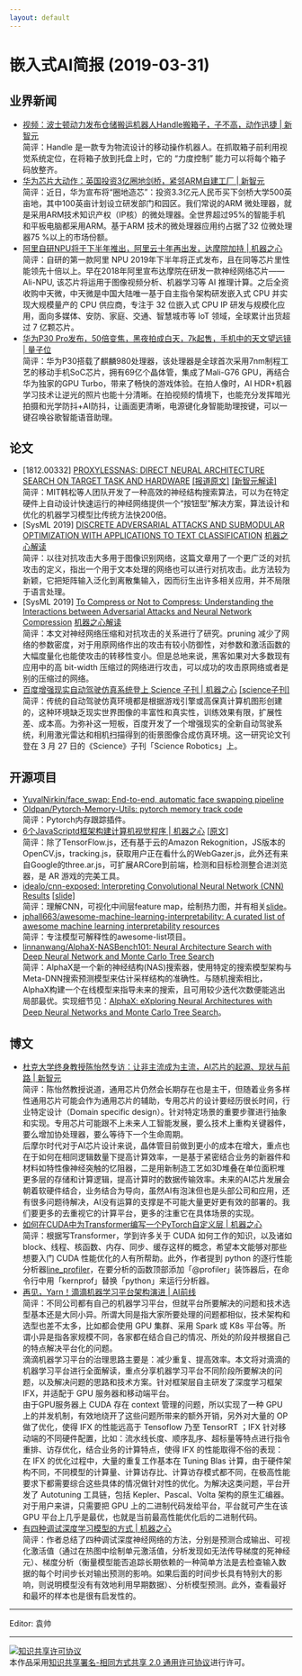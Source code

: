 ```yaml
---
layout: default
---
```


# 嵌入式AI简报 (2019-03-31)

## 业界新闻

- [视频：波士顿动力发布仓储搬运机器人Handle搬箱子，子不高，动作迅捷 | 新智元](https://mp.weixin.qq.com/s?timestamp=1554017543&src=3&ver=1&signature=BqWMSdNcT5ey46yqvZ5g0hWq6d3yBDqH9TZzsSE-p39iMbJOaJjJ0QWPq3kjjS0XUPUx-Q*KtHu8WCAAYZR4552dGt*G70M7QuVbmOUAwUI6gxJ4DXD*jdkQRlEuSVeHwww4jFVs7W5VWjPV5zfBW-*PUfU23xK9UFp4gDNHtNY=)  
简评：Handle 是一款专为物流设计的移动操作机器人。在抓取箱子前利用视觉系统定位，在将箱子放到托盘上时，它的 “力度控制” 能力可以将每个箱子码放整齐。  
- [华为芯片大动作：英国投资3亿圈地剑桥，紧邻ARM自建工厂 | 新智元](https://mp.weixin.qq.com/s?timestamp=1554017543&src=3&ver=1&signature=BqWMSdNcT5ey46yqvZ5g0hWq6d3yBDqH9TZzsSE-p39iMbJOaJjJ0QWPq3kjjS0XUPUx-Q*KtHu8WCAAYZR452KNy2tBEoz3FM2G0sh8xw*ySx*UaVgMViAqEblCzcBoqWKRh93PF3gyCqzl023YC4EMvpIJjt-HMwTCzzKDuSY=)  
简评：近日，华为宣布将“圈地造芯”：投资3.3亿元人民币买下剑桥大学500英亩地，其中100英亩计划设立研发部门和园区。我们常说的ARM 微处理器，就是采用ARM技术知识产权（IP核）的微处理器。全世界超过95%的智能手机和平板电脑都采用ARM。基于ARM 技术的微处理器应用约占据了32 位微处理器75 %以上的市场份额。  
- [阿里自研NPU将于下半年推出，阿里云十年再出发，达摩院加持 | 机器之心](https://mp.weixin.qq.com/s?timestamp=1554020674&src=3&ver=1&signature=a9hfB46lVDgHOugBADk632*36td1d0ptgq4Gcse1SeRBSb7sfq*EVLCELqe*r9y9TbDOhuZgeQH5QFCTaxmK91zdG14MNXFvWGyyP3ykrx7zSyoiYr1UsC3mDGr-NExPJGFhJdGH4TN-6cTET5zhLaIY-*6rIeEHbsFEmJxckyE=)  
简评：自研的第一款阿里 NPU 2019年下半年将正式发布，且在同等芯片里性能领先十倍以上。早在2018年阿里宣布达摩院在研发一款神经网络芯片——Ali-NPU, 该芯片将运用于图像视频分析、机器学习等 AI 推理计算。之后全资收购中天微，中天微是中国大陆唯一基于自主指令架构研发嵌入式 CPU 并实现大规模量产的 CPU 供应商，专注于 32 位嵌入式 CPU IP 研发与规模化应用，面向多媒体、安防、家庭、交通、智慧城市等 IoT 领域，全球累计出货超过 7 亿颗芯片。   
- [华为P30 Pro发布，50倍变焦，黑夜拍成白天，7k起售，手机中的天文望远镜 | 量子位](https://mp.weixin.qq.com/s/xFec5gjMZeOCajqimB_t7A)  
简评：华为P30搭载了麒麟980处理器，该处理器是全球首次采用7nm制程工艺的移动手机SoC芯片，拥有69亿个晶体管，集成了Mali-G76 GPU，再结合华为独家的GPU Turbo，带来了畅快的游戏体验。在拍人像时，AI HDR+机器学习技术让逆光的照片也能十分清晰。在拍视频的情境下，也能充分发挥暗光拍摄和光学防抖+AI防抖，让画面更清晰，电源键化身智能助理按键，可以一键召唤谷歌智能语音助理。

## 论文

- [1812.00332] [PROXYLESSNAS: DIRECT NEURAL ARCHITECTURE SEARCH ON TARGET TASK AND HARDWARE](https://arxiv.org/pdf/1812.00332.pdf) [[报道原文]](http://news.mit.edu/2019/convolutional-neural-network-automation-0321) [[新智元解读]](https://mp.weixin.qq.com/s?timestamp=1554017543&src=3&ver=1&signature=BqWMSdNcT5ey46yqvZ5g0hWq6d3yBDqH9TZzsSE-p39iMbJOaJjJ0QWPq3kjjS0XUPUx-Q*KtHu8WCAAYZR45z97KYswLQsVmV-lRn1ctVq64fdDH*WwE8HY50*iqolFwj3ocfQ8CpOrlCpAKn1EWnZ0BTGH5VVQEux*M72cd-Q=)  
简评：MIT韩松等人团队开发了一种高效的神经结构搜索算法，可以为在特定硬件上自动设计快速运行的神经网络提供一个“按钮型”解决方案，算法设计和优化的机器学习模型比传统方法快200倍。  
- [SysML 2019] [DISCRETE ADVERSARIAL ATTACKS AND SUBMODULAR OPTIMIZATION WITH APPLICATIONS TO TEXT CLASSIFICATION](https://www.sysml.cc/doc/2019/79.pdf) [机器之心解读](https://mp.weixin.qq.com/s?timestamp=1554020674&src=3&ver=1&signature=a9hfB46lVDgHOugBADk632*36td1d0ptgq4Gcse1SeRBSb7sfq*EVLCELqe*r9y9TbDOhuZgeQH5QFCTaxmK90m9t7qRUOR3YBHlyU6pzljiMSBDGAfl2UIJ7xU1eW7j7zVxX3ATJLIGWrs6zBH7ZggSHsvC3wRIgKlDZpKHOVc=)  
简评：以往对抗攻击大多用于图像识别网络，这篇文章用了一个更广泛的对抗攻击的定义，指出一个用于文本处理的网络也可以进行对抗攻击。此方法较为新颖，它把矩阵输入泛化到离散集输入，因而衍生出许多相关应用，并不局限于语言处理。  
- [SysML 2019] [To Compress or Not to Compress: Understanding the Interactions between Adversarial Attacks and Neural Network Compression](https://www.sysml.cc/doc/2019/127.pdf) [机器之心解读](https://mp.weixin.qq.com/s?timestamp=1554020674&src=3&ver=1&signature=a9hfB46lVDgHOugBADk632*36td1d0ptgq4Gcse1SeRBSb7sfq*EVLCELqe*r9y9TbDOhuZgeQH5QFCTaxmK90m9t7qRUOR3YBHlyU6pzljiMSBDGAfl2UIJ7xU1eW7j7zVxX3ATJLIGWrs6zBH7ZggSHsvC3wRIgKlDZpKHOVc=)  
简评：本文对神经网络压缩和对抗攻击的关系进行了研究。pruning 减少了网络的参数密度，对于用原网络作出的攻击有较小防御性，对参数和激活函数的大幅度量化也能使攻击的转移性变小。但是总地来说，黑客如果对大多数现有应用中的高 bit-width 压缩过的网络进行攻击，可以成功的攻击原网络或者是别的压缩过的网络。
- [百度增强现实自动驾驶仿真系统登上 Science 子刊 | 机器之心](https://mp.weixin.qq.com/s?timestamp=1554020674&src=3&ver=1&signature=a9hfB46lVDgHOugBADk632*36td1d0ptgq4Gcse1SeRBSb7sfq*EVLCELqe*r9y9TbDOhuZgeQH5QFCTaxmK95Akg4-nHBHz3V023HAlQqE7y5dYrb9ytOzNsgC6uHZIIPbCx4YvUek8eA926iNd*96eyPGjsxMTrnYJK94RdSU=) [[science子刊]](http://robotics.sciencemag.org/content/4/28/eaaw0863.full)  
简评：传统的自动驾驶仿真环境都是根据游戏引擎或高保真计算机图形创建的，这种环境缺乏现实世界图像的丰富性和真实性，训练效果有限，扩展性差、成本高。为弥补这一短板，百度开发了一个增强现实的全新自动驾驶系统，利用激光雷达和相机扫描得到的街景图像合成仿真环境。这一研究论文刊登在 3 月 27 日的《Science》子刊「Science Robotics」上。

## 开源项目

- [YuvalNirkin/face_swap: End-to-end, automatic face swapping pipeline](https://github.com/YuvalNirkin/face_swap)  
- [Oldpan/Pytorch-Memory-Utils: pytorch memory track code](https://github.com/Oldpan/Pytorch-Memory-Utils)  
简评：Pytorch内存跟踪插件。  
- [6个JavaScriptd框架构建计算机视觉程序 | 机器之心](https://mp.weixin.qq.com/s?timestamp=1554020674&src=3&ver=1&signature=a9hfB46lVDgHOugBADk632*36td1d0ptgq4Gcse1SeRBSb7sfq*EVLCELqe*r9y9TbDOhuZgeQH5QFCTaxmK9-03R03DYMBzd1FjGFI0PxWQVT3NGar9a81CUlngr62L9gUhG*ZUpdTMwfePaGiQmxdoBk10UGk3zQ*z66FkJJQ=) [[原文]](https://medium.freecodecamp.org/computer-vision-js-frameworks-you-need-to-know-b233996103ce)  
简评：除了TensorFlow.js，还有基于云的Amazon Rekognition，JS版本的OpenCV.js，tracking.js，获取用户正在看什么的WebGazer.js，此外还有来自Google的three.ar.js，可扩展ARCore到前端，检测和目标检测整合进浏览器，是 AR 游戏的完美工具。
- [idealo/cnn-exposed: Interpreting Convolutional Neural Network (CNN) Results](https://github.com/idealo/cnn-exposed) [[slide]](https://speakerdeck.com/tanujjain/demystifying-the-neural-network-black-box)  
简评：理解CNN，可视化中间层feature map，绘制热力图，并有相关[slide](https://speakerdeck.com/tanujjain/demystifying-the-neural-network-black-box)。  
- [jphall663/awesome-machine-learning-interpretability: A curated list of awesome machine learning interpretability resources](https://github.com/jphall663/awesome-machine-learning-interpretability)  
简评：专注模型可解释性的awesome-list项目。  
- [linnanwang/AlphaX-NASBench101: Neural Architecture Search with Deep Neural Network and Monte Carlo Tree Search](https://github.com/linnanwang/AlphaX-NASBench101)  
简评：AlphaX是一个新的神经结构(NAS)搜索器，使用特定的搜索模型架构与Meta-DNN搜索预测模型来估计采样结构的准确性。与随机搜索相比，AlphaX构建一个在线模型来指导未来的搜索，且可用较少迭代次数便能逃出局部最优。实现细节见：[AlphaX: eXploring Neural Architectures with Deep Neural Networks and Monte Carlo Tree Search](https://arxiv.org/pdf/1903.11059.pdf)。  

## 博文

- [杜克大学终身教授陈怡然专访：让非主流成为主流，AI芯片的起源、现状与前路 | 新智元](https://mp.weixin.qq.com/s?timestamp=1554017543&src=3&ver=1&signature=BqWMSdNcT5ey46yqvZ5g0hWq6d3yBDqH9TZzsSE-p39iMbJOaJjJ0QWPq3kjjS0XUPUx-Q*KtHu8WCAAYZR450sZQGQFtPQQ7Bvi3W2crLTyf4sq8CjVqjEsb6CZCiRJtSg9cz5qMMWg4wyqGwVf5n3tvwJ6elmRj0QC20NReEg=)  
简评：陈怡然教授说道，通用芯片仍然会长期存在也是主干，但随着业务多样性通用芯片可能会作为通用芯片的辅助，专用芯片的设计要经历很长时间，行业特定设计（Domain specific design）。针对特定场景的重要步骤进行抽象和实现。专用芯片可能跟不上未来人工智能发展，要么技术上重构关键器件，要么增加协处理器，要么等待下一个生命周期。  
后摩尔时代对于AI芯片设计来说，晶体管目前做到更小的成本在增大，重点也在于如何在相同逻辑数量下提高计算效率，一是基于紧密结合业务的新器件和材料如特性像神经突触的忆阻器，二是用新制造工艺如3D堆叠在单位面积堆更多层的存储和计算逻辑，提高计算时的数据传输效率。未来的AI芯片发展会朝着软硬件结合，业务结合为导向，虽然AI有泡沫但也是头部公司和应用，还有很多问题待解决，AI没有运算的支撑是不可能大量更好更有效的部署的。我们要更多的去重视它的计算平台，更多的注重它在具体场景的实现。  
- [如何在CUDA中为Transformer编写一个PyTorch自定义层 | 机器之心](https://mp.weixin.qq.com/s?timestamp=1554020674&src=3&ver=1&signature=a9hfB46lVDgHOugBADk632*36td1d0ptgq4Gcse1SeRBSb7sfq*EVLCELqe*r9y9TbDOhuZgeQH5QFCTaxmK90koIw9VI0QTfXZ0cotgdF7VnIToD6wqw*X0OStTFbJvf*kegxWAMnUKsjZfq7*ykRmhRxT6HbPnSTmrDjVXAXQ=)  
简评：根据写Transformer，学到许多关于 CUDA 如何工作的知识，以及诸如 block、线程、核函数、内存、同步、缓存这样的概念，希望本文能够对那些想要入门 CUDA 性能优化的人有所帮助。此外，作者提到 python 的逐行性能分析器[line_profiler](https://github.com/rkern/line_profiler)，在要分析的函数顶部添加「@profiler」装饰器后，在命令行中用「kernprof」替换「python」来运行分析器。  
- [再见，Yarn！滴滴机器学习平台架构演进 | AI前线](https://mp.weixin.qq.com/s/iTfHv8EFx4O4G1sNxsuMkg)  
简评：不同公司都有自己的机器学习平台，但就平台所要解决的问题和技术选型基本还是大同小异。所谓大同是指大家所要处理的问题都相似，技术架构和选型也差不太多，比如都会使用 GPU 集群、采用 Spark 或 K8s 平台等。所谓小异是指各家规模不同，各家都在结合自己的情况、所处的阶段并根据自己的特点解决平台化的问题。  
滴滴机器学习平台的治理思路主要是：减少重复、提高效率。本文将对滴滴的机器学习平台进行全面解读，重点分享机器学习平台不同阶段所要解决的问题，以及解决问题的思路和技术方案。针对框架层自主研发了深度学习框架 IFX，并适配于 GPU 服务器和移动端平台。  
由于GPU服务器上 CUDA 存在 context 管理的问题，所以实现了一种 GPU 上的并发机制，有效地绕开了这些问题所带来的额外开销，另外对大量的 OP 做了优化，使得 IFX 的性能远高于 Tensoflow 乃至 TensorRT ；IFX 针对移动端的不同硬件配置，比如：流水线长度、顺序乱序、超标量等特点进行指令重排、访存优化，结合业务的计算特点，使得 IFX 的性能取得不俗的表现：  
在 IFX 的优化过程中，大量的重复工作基本在 Tuning Blas 计算，由于硬件架构不同，不同模型的计算量、计算访存比、计算访存模式都不同，在极高性能要求下都需要综合这些具体的情况做针对性的优化。为解决这类问题，平台开发了 Autotuning 工具链，包括 Kepler、Pascal、Volta 架构的原生汇编器。对于用户来讲，只需要把 GPU 上的二进制代码发给平台，平台就可产生在该 GPU 平台上几乎是最优，也就是当前最高性能优化后的二进制代码。  
- [有四种调试深度学习模型的方式 | 机器之心](https://mp.weixin.qq.com/s?timestamp=1554020674&src=3&ver=1&signature=a9hfB46lVDgHOugBADk632*36td1d0ptgq4Gcse1SeRBSb7sfq*EVLCELqe*r9y9TbDOhuZgeQH5QFCTaxmK9zq4nn2v1YDb*BFT6Vi7PW7UFaQriBYplNZAm8npApxDuq7UzD9LMiLydXNgWZBdA5PHaMipkagHU6DtjAp6Hvg=)  
简评：作者总结了四种调试深度神经网络的方法，分别是预测合成输出、可视化激活值（通过在热图中绘制单元激活值，分析发现如无法传导梯度的死神经元）、梯度分析（衡量模型能否追踪长期依赖的一种简单方法是去检查输入数据的每个时间步长对输出预测的影响。如果后面的时间步长具有特别大的影响，则说明模型没有有效地利用早期数据）、分析模型预测。此外，查看最好和最坏的样本也是很有启发性的。  


----

Editor: 袁帅

----

<a rel="license" href="http://creativecommons.org/licenses/by-sa/2.0/"><img alt="知识共享许可协议" style="border-width:0" src="https://i.creativecommons.org/l/by-sa/2.0/88x31.png" /></a><br />本作品采用<a rel="license" href="http://creativecommons.org/licenses/by-sa/2.0/">知识共享署名-相同方式共享 2.0 通用许可协议</a>进行许可。
